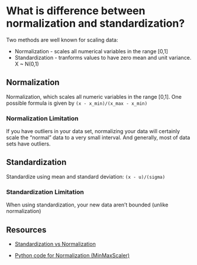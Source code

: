 # What is difference between normalization and standardization?

Two methods are well known for scaling data:
 * Normalization - scales all numerical variables in the range [0,1]
 * Standardization - tranforms values to have zero mean and unit variance.  X ~ N(0,1)

## Normalization
Normalization, which scales all numeric variables in the range [0,1]. One possible formula is given by `(x - x_min)/(x_max - x_min)`

### Normalization Limitation
If you have outliers in your data set, normalizing your data will certainly scale the “normal” data to a very small interval. And generally, most of data sets have outliers.


## Standardization
Standardize using mean and standard deviation:  `(x - u)/(sigma)`

### Standardization Limitation
When using standardization, your new data aren’t bounded (unlike normalization)




## Resources
- [Standardization vs Normalization](http://www.dataminingblog.com/standardization-vs-normalization/)

- [Python code for Normalization (MinMaxScaler)](http://scikit-learn.org/stable/modules/preprocessing.html)
